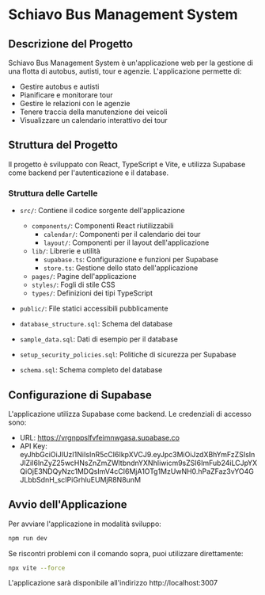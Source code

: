 # Schiavo Bus Management System

## Descrizione del Progetto

Schiavo Bus Management System è un'applicazione web per la gestione di una flotta di autobus, autisti, tour e agenzie. L'applicazione permette di:

- Gestire autobus e autisti
- Pianificare e monitorare tour
- Gestire le relazioni con le agenzie
- Tenere traccia della manutenzione dei veicoli
- Visualizzare un calendario interattivo dei tour

## Struttura del Progetto

Il progetto è sviluppato con React, TypeScript e Vite, e utilizza Supabase come backend per l'autenticazione e il database.

### Struttura delle Cartelle

- `src/`: Contiene il codice sorgente dell'applicazione
  - `components/`: Componenti React riutilizzabili
    - `calendar/`: Componenti per il calendario dei tour
    - `layout/`: Componenti per il layout dell'applicazione
  - `lib/`: Librerie e utilità
    - `supabase.ts`: Configurazione e funzioni per Supabase
    - `store.ts`: Gestione dello stato dell'applicazione
  - `pages/`: Pagine dell'applicazione
  - `styles/`: Fogli di stile CSS
  - `types/`: Definizioni dei tipi TypeScript

- `public/`: File statici accessibili pubblicamente
- `database_structure.sql`: Schema del database
- `sample_data.sql`: Dati di esempio per il database
- `setup_security_policies.sql`: Politiche di sicurezza per Supabase
- `schema.sql`: Schema completo del database

## Configurazione di Supabase

L'applicazione utilizza Supabase come backend. Le credenziali di accesso sono:

- URL: https://vrgnppslfvfeimnwgasa.supabase.co
- API Key: eyJhbGciOiJIUzI1NiIsInR5cCI6IkpXVCJ9.eyJpc3MiOiJzdXBhYmFzZSIsInJlZiI6InZyZ25wcHNsZnZmZWltbndnYXNhIiwicm9sZSI6ImFub24iLCJpYXQiOjE3NDQyNzc1MDQsImV4cCI6MjA1OTg1MzUwNH0.hPaZFaz3vYO4GJLbbSdnH_scIPiGrhluEUMjR8N8unM

## Avvio dell'Applicazione

Per avviare l'applicazione in modalità sviluppo:

```bash
npm run dev
```

Se riscontri problemi con il comando sopra, puoi utilizzare direttamente:

```bash
npx vite --force
```

L'applicazione sarà disponibile all'indirizzo http://localhost:3007
